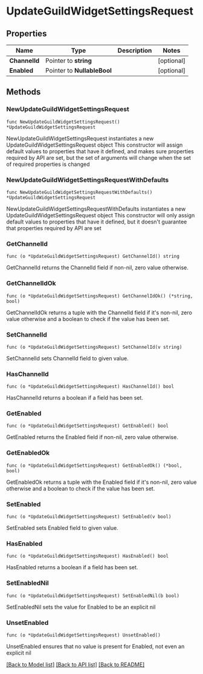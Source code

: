 # UpdateGuildWidgetSettingsRequest

## Properties

Name | Type | Description | Notes
------------ | ------------- | ------------- | -------------
**ChannelId** | Pointer to **string** |  | [optional] 
**Enabled** | Pointer to **NullableBool** |  | [optional] 

## Methods

### NewUpdateGuildWidgetSettingsRequest

`func NewUpdateGuildWidgetSettingsRequest() *UpdateGuildWidgetSettingsRequest`

NewUpdateGuildWidgetSettingsRequest instantiates a new UpdateGuildWidgetSettingsRequest object
This constructor will assign default values to properties that have it defined,
and makes sure properties required by API are set, but the set of arguments
will change when the set of required properties is changed

### NewUpdateGuildWidgetSettingsRequestWithDefaults

`func NewUpdateGuildWidgetSettingsRequestWithDefaults() *UpdateGuildWidgetSettingsRequest`

NewUpdateGuildWidgetSettingsRequestWithDefaults instantiates a new UpdateGuildWidgetSettingsRequest object
This constructor will only assign default values to properties that have it defined,
but it doesn't guarantee that properties required by API are set

### GetChannelId

`func (o *UpdateGuildWidgetSettingsRequest) GetChannelId() string`

GetChannelId returns the ChannelId field if non-nil, zero value otherwise.

### GetChannelIdOk

`func (o *UpdateGuildWidgetSettingsRequest) GetChannelIdOk() (*string, bool)`

GetChannelIdOk returns a tuple with the ChannelId field if it's non-nil, zero value otherwise
and a boolean to check if the value has been set.

### SetChannelId

`func (o *UpdateGuildWidgetSettingsRequest) SetChannelId(v string)`

SetChannelId sets ChannelId field to given value.

### HasChannelId

`func (o *UpdateGuildWidgetSettingsRequest) HasChannelId() bool`

HasChannelId returns a boolean if a field has been set.

### GetEnabled

`func (o *UpdateGuildWidgetSettingsRequest) GetEnabled() bool`

GetEnabled returns the Enabled field if non-nil, zero value otherwise.

### GetEnabledOk

`func (o *UpdateGuildWidgetSettingsRequest) GetEnabledOk() (*bool, bool)`

GetEnabledOk returns a tuple with the Enabled field if it's non-nil, zero value otherwise
and a boolean to check if the value has been set.

### SetEnabled

`func (o *UpdateGuildWidgetSettingsRequest) SetEnabled(v bool)`

SetEnabled sets Enabled field to given value.

### HasEnabled

`func (o *UpdateGuildWidgetSettingsRequest) HasEnabled() bool`

HasEnabled returns a boolean if a field has been set.

### SetEnabledNil

`func (o *UpdateGuildWidgetSettingsRequest) SetEnabledNil(b bool)`

 SetEnabledNil sets the value for Enabled to be an explicit nil

### UnsetEnabled
`func (o *UpdateGuildWidgetSettingsRequest) UnsetEnabled()`

UnsetEnabled ensures that no value is present for Enabled, not even an explicit nil

[[Back to Model list]](../README.md#documentation-for-models) [[Back to API list]](../README.md#documentation-for-api-endpoints) [[Back to README]](../README.md)


